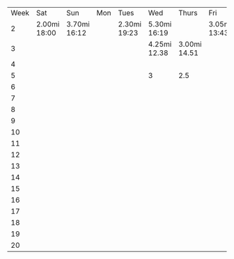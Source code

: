 

|      |              |              |     |              |              |              |              |
| ---- | ------------ | ------------ | --- | ------------ | ------------ | ------------ | ------------ |
| Week | Sat          | Sun          | Mon | Tues         | Wed          | Thurs        | Fri          |
| 2    | 2.00mi 18:00 | 3.70mi 16:12 |     | 2.30mi 19:23 | 5.30mi 16:19 |              | 3.05mi 13:43 |
| 3    |              |              |     |              | 4.25mi 12.38 | 3.00mi 14.51 |              |
| 4    |              |              |     |              |              |              |              |
| 5    |              |              |     |              | 3            | 2.5          |              |
| 6    |              |              |     |              |              |              |              |
| 7    |              |              |     |              |              |              |              |
| 8    |              |              |     |              |              |              |              |
| 9    |              |              |     |              |              |              |              |
| 10   |              |              |     |              |              |              |              |
| 11   |              |              |     |              |              |              |              |
| 12   |              |              |     |              |              |              |              |
| 13   |              |              |     |              |              |              |              |
| 14   |              |              |     |              |              |              |              |
| 15   |              |              |     |              |              |              |              |
| 16   |              |              |     |              |              |              |              |
| 17   |              |              |     |              |              |              |              |
| 18   |              |              |     |              |              |              |              |
| 19   |              |              |     |              |              |              |              |
| 20   |              |              |     |              |              |              |              |

